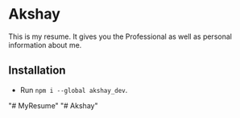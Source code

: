# Akshay

This is my resume.
It gives you the Professional as well as personal information about me.

## Installation

- Run `npm i --global akshay_dev`.

"# MyResume" 
"# Akshay" 

